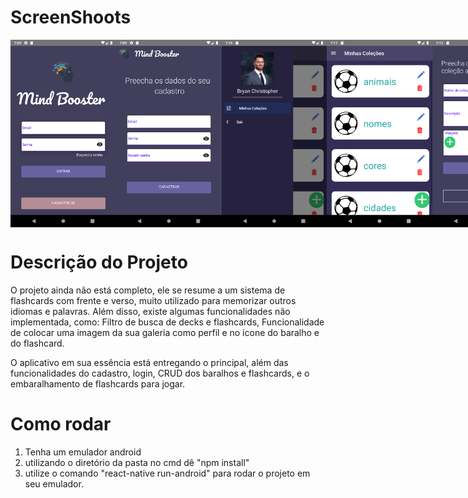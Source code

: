 # ScreenShoots

<div style="display: flex"> 

<img src="./Screenshots/login.png" witdth="100" height="300">
<img src="./Screenshots/cadastro.png" witdth="100" height="300">
<img src="./Screenshots/barralateral.png" witdth="100" height="300">
<img src="./Screenshots/baralho.png" witdth="100" height="300">
<img src="./Screenshots/criarbaralho.png" witdth="100" height="300">
<img src="./Screenshots/flashcards.png" witdth="100" height="300">
<img src="./Screenshots/login.png" witdth="100" height="300">

</div>

# Descrição do Projeto

<text> O projeto ainda não está completo, ele se resume a um sistema de flashcards com frente e verso, muito utilizado para memorizar outros idiomas e palavras.
Além disso, existe algumas funcionalidades não implementada, como: Filtro de busca de decks e flashcards, Funcionalidade de colocar uma imagem da sua galeria
como perfil e no ícone do baralho e do flashcard.</text>

<text> O aplicativo em sua essência está entregando o principal, além das funcionalidades do cadastro, login, CRUD dos baralhos e flashcards, e o embaralhamento de 
flashcards para jogar.</text>



# Como rodar

1. Tenha um emulador android
2. utilizando o diretório da pasta no cmd dê "npm install"
3. utilize o comando "react-native run-android" para rodar o projeto em seu emulador.
